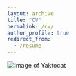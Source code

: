 ```yaml
---
layout: archive
title: "CV"
permalink: /cv/
author_profile: true
redirect_from:
  - /resume
---
```


![Image of Yaktocat](https://michalfarkas.github.com/files/CV-Europass-20190315-Farkaš-EN(2))
